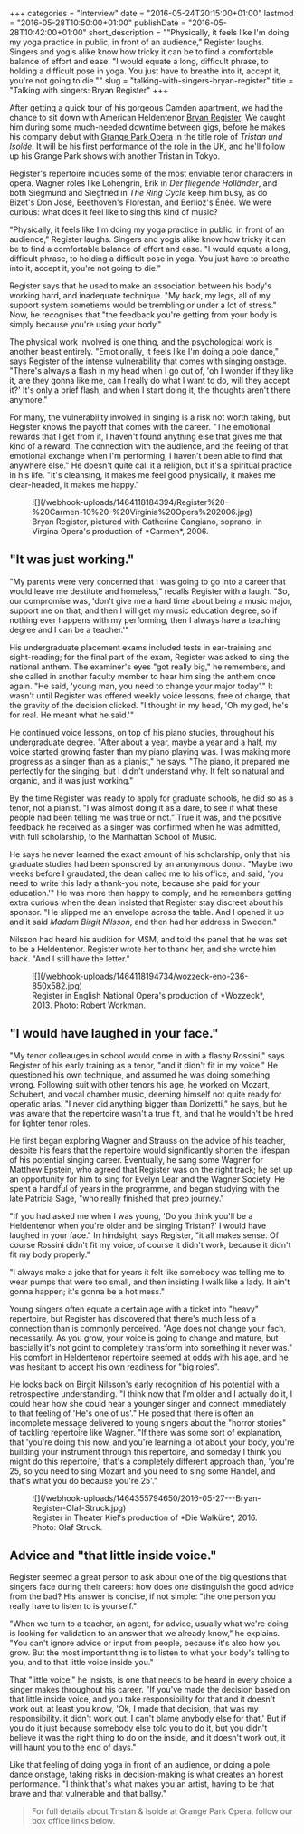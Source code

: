 +++
categories = "Interview"
date = "2016-05-24T20:15:00+01:00"
lastmod = "2016-05-28T10:50:00+01:00"
publishDate = "2016-05-28T10:42:00+01:00"
short_description = "\"Physically, it feels like I'm doing my yoga practice in public, in front of an audience,\" Register laughs. Singers and yogis alike know how tricky it can be to find a comfortable balance of effort and ease. \"I would equate a long, difficult phrase, to holding a difficult pose in yoga. You just have to breathe into it, accept it, you're not going to die.\""
slug = "talking-with-singers-bryan-register"
title = "Talking with singers: Bryan Register"
+++

After getting a quick tour of his gorgeous Camden apartment, we had the chance to sit down with American Heldentenor [Bryan Register](/scene/people/bryan-register/). We caught him during some much-needed downtime between gigs, before he makes his company debut with [Grange Park Opera](/scene/companies/grange-park-opera/) in the title role of *Tristan und Isolde*. It will be his first performance of the role in the UK, and he'll follow up his Grange Park shows with another Tristan in Tokyo. 

Register's repertoire includes some of the most enviable tenor characters in opera. Wagner roles like Lohengrin, Erik in *Der fliegende Holländer*, and both Siegmund and Siegfried in *The Ring Cycle* keep him busy, as do Bizet's Don José, Beethoven's Florestan, and Berlioz's Énée. We were curious: what does it feel like to sing this kind of music?

"Physically, it feels like I'm doing my yoga practice in public, in front of an audience," Register laughs. Singers and yogis alike know how tricky it can be to find a comfortable balance of effort and ease. "I would equate a long, difficult phrase, to holding a difficult pose in yoga. You just have to breathe into it, accept it, you're not going to die."

Register says that he used to make an association between his body's working hard, and inadequate technique. "My back, my legs, all of my support system sometiems would be trembling or under a lot of stress." Now, he recognises that "the feedback you're getting from your body is simply because you're using your body."

The physical work involved is one thing, and the psychological work is another beast entirely. "Emotionally, it feels like I'm doing a pole dance," says Register of the intense vulnerability that comes with singing onstage. "There's always a flash in my head when I go out of, 'oh I wonder if they like it, are they gonna like me, can I really do what I want to do, will they accept it?' It's only a brief flash, and when I start doing it, the thoughts aren't there anymore."

For many, the vulnerability involved in singing is a risk not worth taking, but Register knows the payoff that comes with the career. "The emotional rewards that I get from it, I haven't found anything else that gives me that kind of a reward. The connection with the audience, and the feeling of that emotional exchange when I'm performing, I haven't been able to find that anywhere else." He doesn't quite call it a religion, but it's a spiritual practice in his life. "It's cleansing, it makes me feel good physically, it makes me clear-headed, it makes me happy."

<figure data-type="image">
![](/webhook-uploads/1464118184394/Register%20-%20Carmen-10%20-%20Virginia%20Opera%202006.jpg)<figcaption>Bryan Register, pictured with Catherine Cangiano, soprano, in Virgina Opera's production of *Carmen*, 2006.</figcaption>
</figure>

## "It was just working."

"My parents were very concerned that I was going to go into a career that would leave me destitute and homeless," recalls Register with a laugh. "So, our compromise was, 'don't give me a hard time about being a music major, support me on that, and then I will get my music education degree, so if nothing ever happens with my performing, then I always have a teaching degree and I can be a teacher.'"

His undergraduate placement exams included tests in ear-training and sight-reading; for the final part of the exam, Register was asked to sing the national anthem. The examiner's eyes "got really big," he remembers, and she called in another faculty member to hear him sing the anthem once again. "He said, 'young man, you need to change your major today'." It wasn't until Register was offered weekly voice lessons, free of charge, that the gravity of the decision clicked. "I thought in my head, 'Oh my god, he's for real. He meant what he said.'"

He continued voice lessons, on top of his piano studies, throughout his undergraduate degree. "After about a year, maybe a year and a half, my voice started growing faster than my piano playing was. I was making more progress as a singer than as a pianist," he says. "The piano, it prepared me perfectly for the singing, but I didn't understand why. It felt so natural and organic, and it was just working."

By the time Register was ready to apply for graduate schools, he did so as a tenor, not a pianist. "I was almost doing it as a dare, to see if what these people had been telling me was true or not." True it was, and the positive feedback he received as a singer was confirmed when he was admitted, with full scholarship, to the Manhattan School of Music.

He says he never learned the exact amount of his scholarship, only that his graduate studies had been sponsored by an anonymous donor. "Maybe two weeks before I graudated, the dean called me to his office, and said, 'you need to write this lady a thank-you note, because she paid for your education.'" He was more than happy to comply, and he remembers getting extra curious when the dean insisted that Register stay discreet about his sponsor. "He slipped me an envelope across the table. And I opened it up and it said *Madam Birgit Nilsson*, and then had her address in Sweden."

Nilsson had heard his audition for MSM, and told the panel that he was set to be a Heldentenor. Register wrote her to thank her, and she wrote him back. "And I still have the letter."

<figure data-type="image">
![](/webhook-uploads/1464118194734/wozzeck-eno-236-850x582.jpg)<figcaption>Register in English National Opera's production of *Wozzeck*, 2013. Photo: Robert Workman.</figcaption>
</figure>

## "I would have laughed in your face."

"My tenor colleauges in school would come in with a flashy Rossini," says Register of his early training as a tenor, "and it didn't fit in my voice." He questioned his own technique, and assumed he was doing something wrong. Following suit with other tenors his age, he worked on Mozart, Schubert, and vocal chamber music, deeming himself not quite ready for operatic arias. "I never did anything bigger than Donizetti," he says, but he was aware that the repertoire wasn't a true fit, and that he wouldn't be hired for lighter tenor roles.

He first began exploring Wagner and Strauss on the advice of his teacher, despite his fears that the repertoire would significantly shorten the lifespan of his potential singing career. Eventually, he sang some Wagner for Matthew Epstein, who agreed that Register was on the right track; he set up an opportunity for him to sing for Evelyn Lear and the Wagner Society. He spent a handful of years in the programme, and began studying with the late Patricia Sage, "who really finished that prep journey."

"If you had asked me when I was young, 'Do you think you'll be a Heldentenor when you're older and be singing Tristan?' I would have laughed in your face." In hindsight, says Register, "it all makes sense. Of course Rossini didn't fit my voice, of course it didn't work, because it didn't fit my body properly." 

"I always make a joke that for years it felt like somebody was telling me to wear pumps that were too small, and then insisting I walk like a lady. It ain't gonna happen; it's gonna be a hot mess."

Young singers often equate a certain age with a ticket into "heavy" repertoire, but Register has discovered that there's much less of a connection than is commonly perceived. "Age does not change your fach, necessarily. As you grow, your voice is going to change and mature, but bascially it's not goint to completely transform into something it never was." His comfort in Heldentenor repertoire seemed at odds with his age, and he was hesitant to accept his own readiness for "big roles".

He looks back on Birgit Nilsson's early recognition of his potential with a retrospective understanding. "I think now that I'm older and I actually do it, I could hear how she could hear a younger singer and connect immediately to that feeling of 'He's one of us'." He posed that there is often an incomplete message delivered to young singers about the "horror stories" of tackling repertoire like Wagner. "If there was some sort of explanation, that 'you're doing this now, and you're learning a lot about your body, you're building your instrument through this repertoire, and someday I think you might do this repertoire,' that's a completely different approach than, 'you're 25, so you need to sing Mozart and you need to sing some Handel, and that's what you do because you're 25'."

<figure data-type="image">
![](/webhook-uploads/1464355794650/2016-05-27---Bryan-Register-Olaf-Struck.jpg)<figcaption>Register in Theater Kiel's production of *Die Walküre*, 2016. Photo: Olaf Struck.</figcaption>
</figure>

## Advice and "that little inside voice."

Register seemed a great person to ask about one of the big questions that singers face during their careers: how does one distinguish the good advice from the bad? His answer is concise, if not simple: "the one person you really have to listen to is yourself."

"When we turn to a teacher, an agent, for advice, usually what we're doing is looking for validation to an answer that we already know," he explains. "You can't ignore advice or input from people, because it's also how you grow. But the most important thing is to listen to what your body's telling to you, and to that little voice inside you."

That "little voice," he insists, is one that needs to be heard in every choice a singer makes throughout his career. "If you've made the decision based on that little inside voice, and you take responsibility for that and it doesn't work out, at least you know, 'Ok, I made that decision, that was my responsibility. it didn't work out. I can't blame anybody else for that.' But if you do it just because somebody else told you to do it, but you didn't believe it was the right thing to do on the inside, and it doesn't work out, it will haunt you to the end of days."

Like that feeling of doing yoga in front of an audience, or doing a pole dance onstage, taking risks in decision-making is what creates an honest performance. "I think that's what makes you an artist, having to be that brave and that vulnerable and that ballsy."

>For full details about Tristan & Isolde at Grange Park Opera, follow our box office links below.

